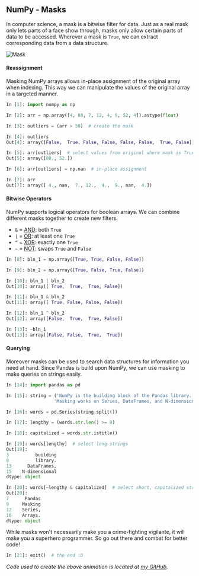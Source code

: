 ## NumPy - Masks

In computer science, a mask is a bitwise filter for data.
Just as a real mask only lets parts of a face show through, masks only allow certain parts of data to be accessed.
Wherever a mask is `True`, we can extract corresponding data from a data structure.

![Mask](/images/mask.gif)

#### Reassignment
Masking NumPy arrays allows in-place assignment of the original array when indexing.
This way we can manipulate the values of the original array in a targeted manner.
```python
In [1]: import numpy as np

In [2]: arr = np.array([4, 88, 7, 12, 4, 9, 52, 4]).astype(float)

In [3]: outliers = (arr > 50)  # create the mask

In [4]: outliers
Out[4]: array([False,  True, False, False, False, False,  True, False])

In [5]: arr[outliers]  # select values from original where mask is True
Out[5]: array([88., 52.])

In [6]: arr[outliers] = np.nan  # in-place assignment

In [7]: arr
Out[7]: array([ 4., nan,  7., 12.,  4.,  9., nan,  4.])
```


#### Bitwise Operators
NumPy supports logical operators for boolean arrays.
We can combine different masks together to create new filters.

- `&` = [AND](https://en.wikipedia.org/wiki/Logical_conjunction): both `True`
- `|` = [OR](https://en.wikipedia.org/wiki/Logical_disjunction): at least one `True`
- `^` = [XOR](https://en.wikipedia.org/wiki/Exclusive_or): exactly one `True`
- `~` = [NOT](https://en.wikipedia.org/wiki/Negation): swaps `True` and `False`

```python
In [8]: bln_1 = np.array([True, True, False, False])

In [9]: bln_2 = np.array([True, False, True, False])

In [10]: bln_1 | bln_2
Out[10]: array([ True,  True,  True, False])

In [11]: bln_1 & bln_2
Out[11]: array([ True, False, False, False])

In [12]: bln_1 ^ bln_2
Out[12]: array([False,  True,  True, False])

In [13]: ~bln_1
Out[13]: array([False, False,  True,  True])
```

#### Querying
Moreover masks can be used to search data structures for information you need at hand.
Since Pandas is build upon NumPy, we can use masking to make queries on strings easily.

```python
In [14]: import pandas as pd

In [15]: string = ('NumPy is the building block of the Pandas library. '
                  'Masking works on Series, DataFrames, and N-dimensional Arrays.')

In [16]: words = pd.Series(string.split())

In [17]: lengthy = (words.str.len() >= 8)

In [18]: capitalized = words.str.istitle()

In [19]: words[lengthy]  # select long strings
Out[19]:
3          building
8          library.
13      DataFrames,
15    N-dimensional
dtype: object

In [20]: words[~lengthy & capitalized]  # select short, capitalized strings
Out[20]:
7      Pandas
9     Masking
12    Series,
16    Arrays.
dtype: object
```

While masks won't necessarily make you a crime-fighting vigilante, it will make you a superhero programmer.
So go out there and combat for better code!

```python
In [21]: exit()  # the end :D
```

*Code used to create the above animation is located at [my GitHub](https://github.com/MattEding/NumPy-Articles/tree/master/masks).*
